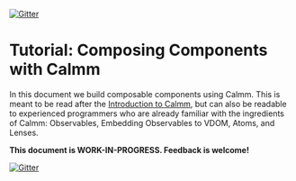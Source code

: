 [![Gitter](https://img.shields.io/gitter/room/calmm-js/chat.js.svg?style=flat-square)](https://gitter.im/calmm-js/chat)

# Tutorial: Composing Components with Calmm

In this document we build composable components using Calmm.  This is meant to
be read after the [Introduction to Calmm](introduction-to-calmm.md), but can
also be readable to experienced programmers who are already familiar with the
ingredients of Calmm: Observables, Embedding Observables to VDOM, Atoms, and
Lenses.

**This document is WORK-IN-PROGRESS.  Feedback is welcome!**

[![Gitter](https://img.shields.io/gitter/room/calmm-js/chat.js.svg?style=flat-square)](https://gitter.im/calmm-js/chat)

